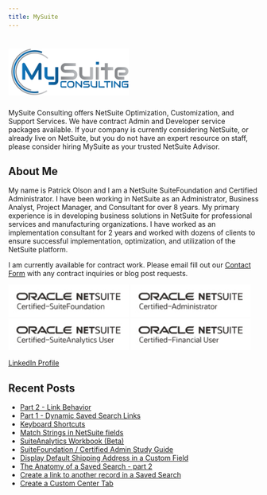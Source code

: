 ```yaml
---
title: MySuite
---
```


# <img src="./img/logo.png" width=48%>
MySuite Consulting offers NetSuite Optimization, Customization, and Support Services. We have contract Admin and Developer service packages available.
If your company is currently considering NetSuite, or already live on NetSuite, but you do not have an expert resource on staff, please consider hiring MySuite as your trusted NetSuite Advisor.

## About Me

My name is Patrick Olson and I am a NetSuite SuiteFoundation and Certified Administrator. I have been working in NetSuite as an Administrator, Business Analyst, Project Manager, and Consultant for over 8 years. My primary experience is in developing business solutions in NetSuite for professional services and manufacturing organizations. I have worked as an implementation consultant for 2 years and worked with dozens of clients to ensure successful implementation, optimization, and utilization of the NetSuite platform.

I am currently available for contract work. Please email fill out our [Contact Form](https://mysuite.tech/contact/) with any contract inquiries or blog post requests.



<img src="./img/foundnew.jpg" width=48%>
<img src="./img/adminnew.jpg" width=48%>
<img src="./img/analyticsnew.jpg" width=48%>
<img src="./img/finusernew.jpg" width=48%>


[LinkedIn Profile](https://www.linkedin.com/in/patrick-olson-pmp-csm-137a9435/)

## Recent Posts

 - [Part 2 - Link Behavior](https://mysuite.tech/blog/popuplink_suiteanalytics.html) 
 - [Part 1 - Dynamic Saved Search Links](https://mysuite.tech/blog/dynamiclinks_suiteanalytics.html)
 - [Keyboard Shortcuts](https://mysuite.tech/blog/keyboardshortcuts.html)
 - [Match Strings in NetSuite fields](https://mysuite.tech/blog/stringmatch.html)
 - [SuiteAnalytics Workbook (Beta)](https://mysuite.tech/blog/suiteanalyticsworkbook.html)
 - [SuiteFoundation / Certified Admin Study Guide](https://mysuite.tech/blog/getcertified.html)
 - [Display Default Shipping Address in a Custom Field](https://mysuite.tech/blog/displayshipping.html)
 - [The Anatomy of a Saved Search - part 2](https://mysuite.tech/blog/searchanatomy2.html)
 - [Create a link to another record in a Saved Search](https://mysuite.tech/blog/searchlinks.html)
 - [Create a Custom Center Tab](https://mysuite.tech/blog/centertabs.html)
 
 
<div class="sharethis-inline-share-buttons"></div>

